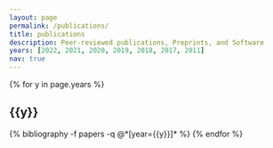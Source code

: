 ```yaml
---
layout: page
permalink: /publications/
title: publications
description: Peer-reviewed publications, Preprints, and Software
years: [2022, 2021, 2020, 2019, 2018, 2017, 2011]
nav: true
---
```


<div class="publications">

{% for y in page.years %}
  <h2 class="year">{{y}}</h2>
  {% bibliography -f papers -q @*[year={{y}}]* %}
{% endfor %}

</div>
